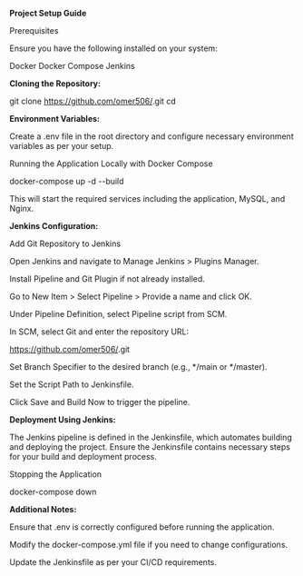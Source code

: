 **Project Setup Guide**

Prerequisites

Ensure you have the following installed on your system:

Docker
Docker Compose
Jenkins

**Cloning the Repository:**

git clone https://github.com/omer506/<your-repo-name>.git
cd <your-repo-name>

**Environment Variables:**

Create a .env file in the root directory and configure necessary environment variables as per your setup.

Running the Application Locally with Docker Compose

docker-compose up -d --build

This will start the required services including the application, MySQL, and Nginx.

**Jenkins Configuration:**

Add Git Repository to Jenkins

Open Jenkins and navigate to Manage Jenkins > Plugins Manager.

Install Pipeline and Git Plugin if not already installed.

Go to New Item > Select Pipeline > Provide a name and click OK.

Under Pipeline Definition, select Pipeline script from SCM.

In SCM, select Git and enter the repository URL:

https://github.com/omer506/<your-repo-name>.git

Set Branch Specifier to the desired branch (e.g., */main or */master).

Set the Script Path to Jenkinsfile.

Click Save and Build Now to trigger the pipeline.

**Deployment Using Jenkins:**

The Jenkins pipeline is defined in the Jenkinsfile, which automates building and deploying the project. Ensure the Jenkinsfile contains necessary steps for your build and deployment process.

Stopping the Application

docker-compose down

**Additional Notes:**

Ensure that .env is correctly configured before running the application.

Modify the docker-compose.yml file if you need to change configurations.

Update the Jenkinsfile as per your CI/CD requirements.


